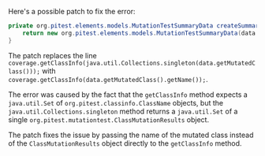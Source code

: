 Here's a possible patch to fix the error:
```java
private org.pitest.elements.models.MutationTestSummaryData createSummaryData(final org.pitest.coverage.CoverageDatabase coverage, final org.pitest.mutationtest.ClassMutationResults data) {
    return new org.pitest.elements.models.MutationTestSummaryData(data.getFileName(), data.getMutations(), coverage.getClassInfo(data.getMutatedClass().getName()));
}
```
The patch replaces the line `coverage.getClassInfo(java.util.Collections.singleton(data.getMutatedClass()));` with `coverage.getClassInfo(data.getMutatedClass().getName());`.


The error was caused by the fact that the `getClassInfo` method expects a `java.util.Set` of `org.pitest.classinfo.ClassName` objects, but the `java.util.Collections.singleton` method returns a `java.util.Set` of a single `org.pitest.mutationtest.ClassMutationResults` object.

The patch fixes the issue by passing the name of the mutated class instead of the `ClassMutationResults` object directly to the `getClassInfo` method.